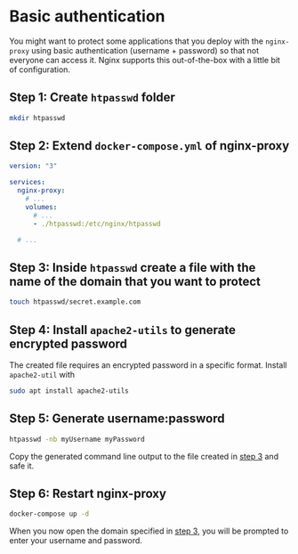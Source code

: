# Basic authentication

You might want to protect some applications that you deploy with the `nginx-proxy` using basic authentication (username + password) so that not everyone can access it. Nginx supports this out-of-the-box with a little bit of configuration.

## Step 1: Create `htpasswd` folder

```bash
mkdir htpasswd
```

## Step 2: Extend `docker-compose.yml` of nginx-proxy

```yaml
version: "3"

services:
  nginx-proxy:
    # ...
    volumes:
      # ...
      - ./htpasswd:/etc/nginx/htpasswd

  # ...
```

## Step 3: Inside `htpasswd` create a file with the name of the domain that you want to protect

```bash
touch htpasswd/secret.example.com
```

## Step 4: Install `apache2-utils` to generate encrypted password

The created file requires an encrypted password in a specific format. Install `apache2-util` with

```bash
sudo apt install apache2-utils
```

## Step 5: Generate username:password

```bash
htpasswd -nb myUsername myPassword
```

Copy the generated command line output to the file created in [step 3](#step-3-inside-htpasswd-create-a-file-with-the-name-of-the-domain-that-you-want-to-protect) and safe it.

## Step 6: Restart nginx-proxy

```bash
docker-compose up -d
```

When you now open the domain specified in [step 3](#step-3-inside-htpasswd-create-a-file-with-the-name-of-the-domain-that-you-want-to-protect), you will be prompted to enter your username and password.
